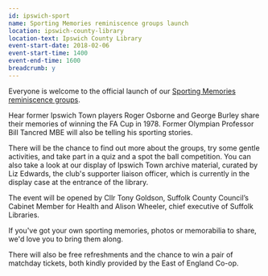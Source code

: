 ```yaml
---
id: ipswich-sport
name: Sporting Memories reminiscence groups launch
location: ipswich-county-library
location-text: Ipswich County Library
event-start-date: 2018-02-06
event-start-time: 1400
event-end-time: 1600
breadcrumb: y
---
```


Everyone is welcome to the official launch of our [Sporting Memories reminiscence groups](/news/sporting-memories/).

Hear former Ipswich Town players Roger Osborne and George Burley share their memories of winning the FA Cup in 1978. Former Olympian Professor Bill Tancred MBE will also be telling his sporting stories.

There will be the chance to find out more about the groups, try some gentle activities, and take part in a quiz and a spot the ball competition. You can also take a look at our display of Ipswich Town archive material, curated by Liz Edwards, the club's supporter liaison officer, which is currently in the display case at the entrance of the library.

The event will be opened by Cllr Tony Goldson, Suffolk County Council’s Cabinet Member for Health and Alison Wheeler, chief executive of Suffolk Libraries.

If you've got your own sporting memories, photos or memorabilia to share, we'd love you to bring them along.

There will also be free refreshments and the chance to win a pair of matchday tickets, both kindly provided by the East of England Co-op.
